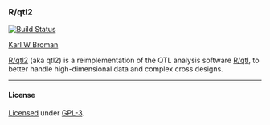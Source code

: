 ### R/qtl2

[![Build Status](https://travis-ci.org/kbroman/qtl2.png?branch=master)](https://travis-ci.org/kbroman/qtl2)

[Karl W Broman](http://kbroman.org)

[R/qtl2](http://kbroman.org/qtl2) (aka qtl2) is a reimplementation of
the QTL analysis software [R/qtl](http://www.rqtl.org), to better
handle high-dimensional data and complex cross designs.

---

#### License

[Licensed](LICENSE) under [GPL-3](http://www.r-project.org/Licenses/GPL-3).
